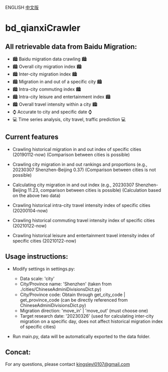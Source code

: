 ENGLISH   [中文版](./zh-cn.md)

# bd_qianxiCrawler

## All retrievable data from Baidu Migration:
- 🏙 Baidu migration data crawling 🏙
- 🏙 Overall city migration index 🏙
- 🏙 Inter-city migration index 🏙
- 🏙 Migration in and out of a specific city 🏙
- 🏙 Intra-city commuting index 🏙
- 🏙 Intra-city leisure and entertainment index 🏙
- 🏙 Overall travel intensity within a city 🏙
- ⌚ Accurate to city and specific date ⌚
- 💻 Time series analysis, city travel, traffic prediction 💻

## Current features
- Crawling historical migration in and out index of specific cities (20190112-now) (Comparison between cities is possible)

- Crawling city migration in and out rankings and proportions (e.g., 20230307 Shenzhen-Beijing 0.37) (Comparison between cities is not possible)

- Calculating city migration in and out index (e.g., 20230307 Shenzhen-Beijing 11.23, comparison between cities is possible) (Calculation based on the above two data)

- Crawling historical intra-city travel intensity index of specific cities (20200104-now)

- Crawling historical commuting travel intensity index of specific cities (20210122-now)

- Crawling historical leisure and entertainment travel intensity index of specific cities (20210122-now)

## Usage instructions:
- Modify settings in settings.py:

  - Data scale: 'city'
  - City/Province name: 'Shenzhen' (taken from ./cities/ChineseAdminiDivisionsDict.py)
  - City/Province code: Obtain through get_city_code | get_province_code (can be directly referenced from ChineseAdminiDivisionsDict.py)
  - Migration direction: 'move_in' | 'move_out' (must choose one)
  - Target research date: '20230326' (used for calculating inter-city migration on a specific day, does not affect historical migration index of specific cities)
- Run main.py, data will be automatically exported to the data folder. 

## Concat:

For any questions, please contact kingsleyl0107@gmail.com